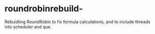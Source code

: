 # roundrobinrebuild-

Rebuidling RoundRobin to fix formula calculations, and to include threads into scheduler and que.
